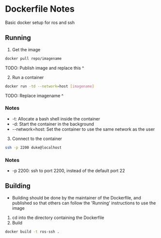 # Dockerfile Notes

Basic docker setup for ros and ssh

## Running

1. Get the image
```bash
docker pull repo/imagename
```
TODO: Publish image and replace this ^

2. Run a container
```bash
docker run -td --network=host [imagename]
```
TODO: Replace imagename ^

### Notes
- -t: Allocate a bash shell inside the container
- -d: Start the container in the background
- --network=host: Set the container to use the same network as the user

3. Connect to the container
```bash
ssh -p 2200 duke@localhost
```

### Notes
- -p 2200: ssh to port 2200, instead of the default port 22


## Building

- Building should be done by the maintainer of the Dockerfile, and published so that others can follow the 'Running' instructions to use the image

1. cd into the directory containing the Dockerfile
2. Build
```bash
docker build -t ros-ssh .
```
